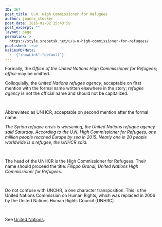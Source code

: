 ```yaml
---
ID: 367
post_title: U.N. High Commissioner for Refugees
author: joanne_stocker
post_date: 2016-01-02 15:43:50
post_excerpt: ""
layout: page
permalink: >
  https://style.srepetsk.net/u/u-n-high-commissioner-for-refugees/
published: true
kalinsPDFMeta:
  - '{"showLink":"default"}'
---
```

Formally, the <em>Office of the United Nations High Commissioner for Refugees</em>; <em>office</em> may be omitted.

Colloquially, the <em>United Nations refugee agency</em>, acceptable on first mention with the formal name written elsewhere in the story; <em>refugee agency</em> is not the official name and should not be capitalized.

&nbsp;

Abbreviated as UNHCR, acceptable on second mention after the formal name:

<em>The Syrian refugee crisis is worsening, the United Nations refugee agency said Saturday. According to the U.N. High Commissioner for Refugees, one million people reached Europe by sea in 2015. Nearly one in 20 people worldwide is a refugee, the UNHCR said.</em>

&nbsp;

The head of the UNHCR is the High Commissioner for Refugees. Their name should proceed the title: <em>Filippo Grandi, United Nations High Commissioner for Refugees</em>.

&nbsp;

Do not confuse with UNCHR, a one character transposition. This is the United Nations Commission on Human Rights, which was replaced in 2006 by the United Nations Human Rights Council (UNHRC).

&nbsp;

See <a href="https://style.srepetsk.net/u/united-nations/">United Nations</a>.